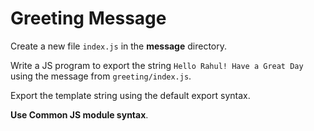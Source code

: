# Greeting Message

Create a new file `index.js` in the <b>message</b> directory.

Write a JS program to export the string `Hello Rahul! Have a Great Day` using the message from `greeting/index.js`.

Export the template string using the default export syntax.

<b>Use Common JS module syntax</b>.
